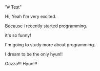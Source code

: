 "# Test" 

Hi, Yeah I'm very excited. 

Because i recently started programming. 

it's so funny!

I'm going to study more about programming.

I dream to be the only hyun!!

Gazza!!! Hyun!!!
